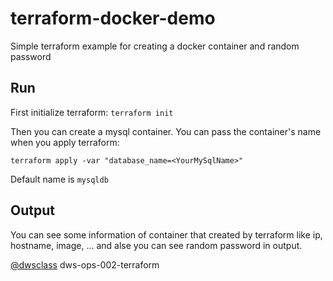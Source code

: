 # terraform-docker-demo
Simple terraform example for creating a docker container and random password

## Run
First initialize terraform:
`terraform init`

Then you can create a mysql container. You can pass the container's name when you apply terraform:


`terraform apply -var "database_name=<YourMySqlName>"`



Default name is `mysqldb`

## Output
You can see some information of container that created by terraform like ip, hostname, image, ... and alse you can see random password in output.


[@dwsclass](https://github.com/dwsclass) dws-ops-002-terraform
